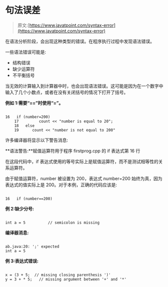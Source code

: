 # 句法误差

> 原文:[https://www.javatpoint.com/syntax-error](https://www.javatpoint.com/syntax-error)

在语法分析阶段，会出现这种类型的错误。在程序执行过程中发现语法错误。

一些语法错误可能是:

*   结构错误
*   缺少运算符
*   不平衡括号

当无效的计算输入到计算器中时，也会出现语法错误。这可能是因为在一个数字中输入了几个小数点，或者在没有关闭括号的情况下打开了括号。

**例如 1:需要“==”时使用“=”。**

```

16   if (number=200)
    17         count << "number is equal to 20";
    18   else 
    19      count << "number is not equal to 200"

```

许多编译器将显示以下警告消息:

**语法警告:**赋值运算符用于程序 firstprog.cpp 的 if 表达式第 16 行

在这段代码中，if 表达式使用的等号实际上是赋值运算符，而不是测试相等性的关系运算符。

由于赋值运算符，number 被设置为 200，表达式 number=200 始终为真，因为表达式的值实际上是 200。对于本例，正确的代码应该是:

```

16   if (number==200)

```

**例 2:缺少分号:**

```

int a = 5          // semicolon is missing

```

**编译器消息:**

```

ab.java:20: ';' expected
int a = 5

```

**例 3:表达式错误:**

```

x = (3 + 5;  // missing closing parenthesis ')'
y = 3 + * 5;   // missing argument between '+' and '*'

```